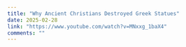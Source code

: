 ```yaml
---
title: "Why Ancient Christians Destroyed Greek Statues"
date: 2025-02-28
link: "https://www.youtube.com/watch?v=MNxxg_1baX4"
comments: ""
---
```


